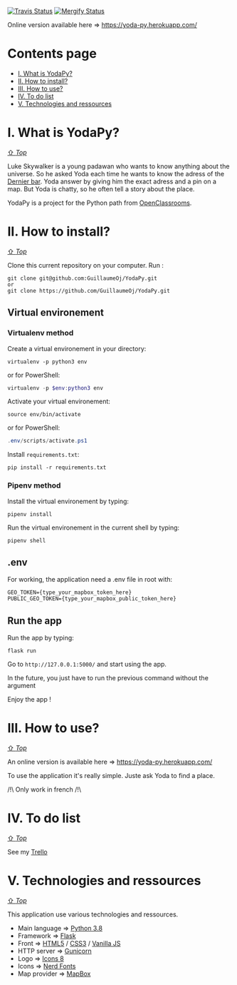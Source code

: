 [![Travis Status][travis-status]][travis]
[![Mergify Status][mergify-status]][mergify]

[travis]:https://travis-ci.com/GuillaumeOj/YodaPy
[travis-status]:https://api.travis-ci.com/GuillaumeOj/YodaPy.svg?branch=master

[mergify]: https://mergify.io
[mergify-status]: https://img.shields.io/endpoint.svg?url=https://gh.mergify.io/badges/GuillaumeOj/YodaPy&style=flat

Online version available here => https://yoda-py.herokuapp.com/

# Contents page
- [I. What is YodaPy?](#i-what-is-yodapy)
- [II. How to install?](#ii-how-to-install)
- [III. How to use?](#iii-how-to-use)
- [IV. To do list](#iv-to-do-list)
- [V. Technologies and ressources](#v-technologies-and-ressources)

# I. What is YodaPy?
[⇧ *Top*](#contents-page)

Luke Skywalker is a young padawan who wants to know anything about the universe. So he asked Yoda each time he wants to know the adress of the [Dernier bar](http://dernierbar.com/).
Yoda answer by giving him the exact adress and a pin on a map. But Yoda is chatty, so he often tell a story about the place.

YodaPy is a project for the Python path from [OpenClassrooms](https://openclassrooms.com/fr/paths/68-developpeur-dapplication-python).

# II. How to install?
[⇧ *Top*](#contents-page)

Clone this current repository on your computer. Run :
```
git clone git@github.com:GuillaumeOj/YodaPy.git
or
git clone https://github.com/GuillaumeOj/YodaPy.git
```

## Virtual environement

### Virtualenv method

Create a virtual environement in your directory:
```
virtualenv -p python3 env
```
or for PowerShell:
```powershell
virtualenv -p $env:python3 env
```

Activate your virtual environement:
```
source env/bin/activate
```
or for PowerShell:
```powershell
.env/scripts/activate.ps1
```

Install `requirements.txt`:
```
pip install -r requirements.txt
```

### Pipenv method

Install the virtual environement by typing:
```
pipenv install
```

Run the virtual environement in the current shell by typing:
```
pipenv shell
```

## .env

For working, the application need a .env file in root with:
```
GEO_TOKEN={type_your_mapbox_token_here}
PUBLIC_GEO_TOKEN={type_your_mapbox_public_token_here}
```

## Run the app

Run the app by typing:
```
flask run
```

Go to `http://127.0.0.1:5000/` and start using the app.

In the future, you just have to run the previous command without the argument

Enjoy the app !

# III. How to use?
[⇧ *Top*](#contents-page)

An online version is available here => https://yoda-py.herokuapp.com/

To use the application it's really simple. Juste ask Yoda to find a place.

/!\ Only work in french /!\

# IV. To do list
[⇧ *Top*](#contents-page)

See my [Trello](https://trello.com/b/P17ksldE/yodapy)

# V. Technologies and ressources
[⇧ *Top*](#contents-page)

This application use various technologies and ressources.

- Main language  => [Python 3.8](https://www.python.org/)
- Framework => [Flask](https://palletsprojects.com/p/flask/)
- Front => [HTML5](https://html.spec.whatwg.org/) / [CSS3](https://www.w3.org/Style/CSS/) / [Vanilla JS](http://vanilla-js.com/)
- HTTP server => [Gunicorn](https://gunicorn.org/)
- Logo => [Icons 8](https://icons8.com/)
- Icons => [Nerd Fonts](https://github.com/ryanoasis/nerd-fonts)
- Map provider => [MapBox](https://www.mapbox.com/)

